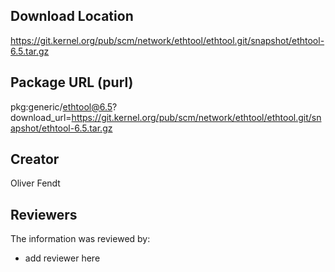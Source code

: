 ## Download Location

https://git.kernel.org/pub/scm/network/ethtool/ethtool.git/snapshot/ethtool-6.5.tar.gz

## Package URL (purl)

pkg:generic/ethtool@6.5?download_url=https://git.kernel.org/pub/scm/network/ethtool/ethtool.git/snapshot/ethtool-6.5.tar.gz

## Creator

Oliver Fendt

## Reviewers

The information was reviewed by:

* add reviewer here
